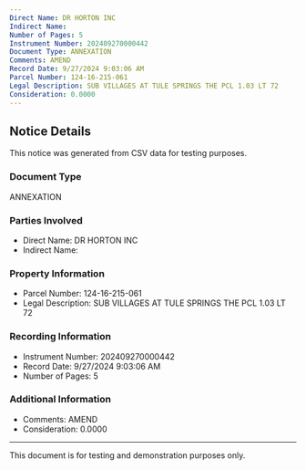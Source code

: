 ```yaml
---
Direct Name: DR HORTON INC
Indirect Name: 
Number of Pages: 5
Instrument Number: 202409270000442
Document Type: ANNEXATION
Comments: AMEND
Record Date: 9/27/2024 9:03:06 AM
Parcel Number: 124-16-215-061
Legal Description: SUB VILLAGES AT TULE SPRINGS THE PCL 1.03 LT 72
Consideration: 0.0000
---
```


## Notice Details

This notice was generated from CSV data for testing purposes.

### Document Type
ANNEXATION

### Parties Involved
- Direct Name: DR HORTON INC
- Indirect Name: 

### Property Information
- Parcel Number: 124-16-215-061
- Legal Description: SUB VILLAGES AT TULE SPRINGS THE PCL 1.03 LT 72

### Recording Information
- Instrument Number: 202409270000442
- Record Date: 9/27/2024 9:03:06 AM
- Number of Pages: 5

### Additional Information
- Comments: AMEND
- Consideration: 0.0000

---

This document is for testing and demonstration purposes only.
